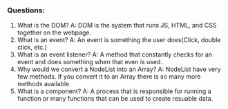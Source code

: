 ### Questions:
1. What is the DOM?
    A: DOM is the system that runs JS, HTML, and CSS together on the webpage.
2. What is an event?
    A: An event is something the user does(Click, double click, etc.)
3. What is an event listener?
    A: A method that constantly checks for an event and does something when that even is used.
4. Why would we convert a NodeList into an Array?
    A: NodeList have very few methods. If you convert it to an Array there is so many more methods available.
5. What is a component? 
    A: A process that is responsible for running a function or many functions that can be used to create resuable data.
